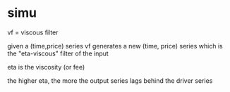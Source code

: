 # simu

vf = viscous filter

given a (time,price) series vf generates a new (time, price) series which is the "eta-viscous" filter of the input

eta is the viscosity (or fee)

the higher eta, the more the output series lags behind the driver series


